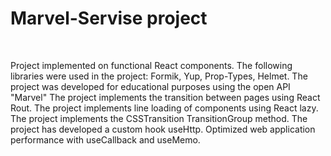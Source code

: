 <h1>Marvel-Servise project </h1>
<br/>
<p> Project implemented on functional React components. 
The following libraries were used in the project: Formik, Yup, Prop-Types, Helmet.
The project was developed for educational purposes using the open API "Marvel" The project implements the transition between pages using React Rout. The project implements line loading of components using React lazy. The project implements the CSSTransition TransitionGroup method. The project has developed a custom hook useHttp. Optimized web application performance with useCallback and useMemo.<p>
